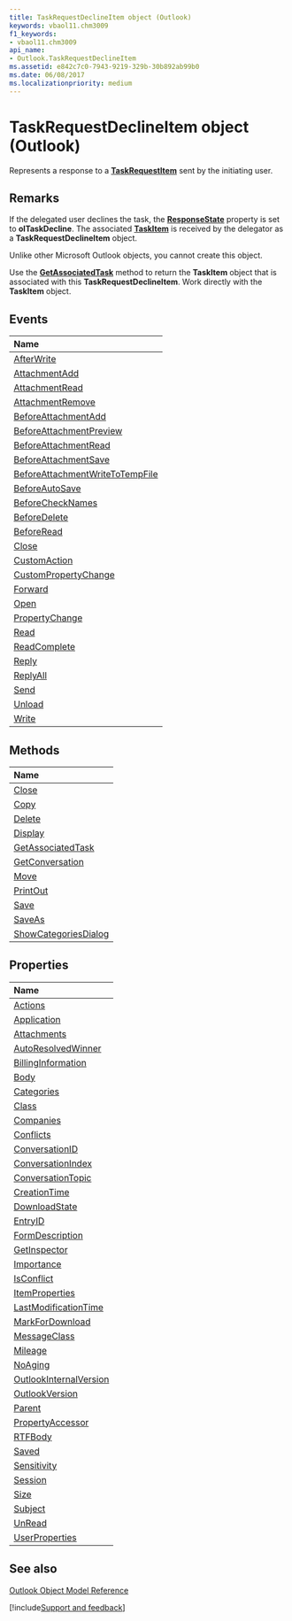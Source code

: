 ```yaml
---
title: TaskRequestDeclineItem object (Outlook)
keywords: vbaol11.chm3009
f1_keywords:
- vbaol11.chm3009
api_name:
- Outlook.TaskRequestDeclineItem
ms.assetid: e842c7c0-7943-9219-329b-30b892ab99b0
ms.date: 06/08/2017
ms.localizationpriority: medium
---
```



# TaskRequestDeclineItem object (Outlook)

Represents a response to a **[TaskRequestItem](Outlook.TaskRequestItem.md)** sent by the initiating user.


## Remarks

If the delegated user declines the task, the **[ResponseState](Outlook.TaskItem.ResponseState.md)** property is set to **olTaskDecline**. The associated **[TaskItem](Outlook.TaskItem.md)** is received by the delegator as a **TaskRequestDeclineItem** object.

Unlike other Microsoft Outlook objects, you cannot create this object.

Use the **[GetAssociatedTask](Outlook.TaskRequestDeclineItem.GetAssociatedTask.md)** method to return the **TaskItem** object that is associated with this **TaskRequestDeclineItem**. Work directly with the **TaskItem** object.


## Events



|Name|
|:-----|
|[AfterWrite](Outlook.TaskRequestDeclineItem.AfterWrite.md)|
|[AttachmentAdd](Outlook.TaskRequestDeclineItem.AttachmentAdd.md)|
|[AttachmentRead](Outlook.TaskRequestDeclineItem.AttachmentRead.md)|
|[AttachmentRemove](Outlook.TaskRequestDeclineItem.AttachmentRemove.md)|
|[BeforeAttachmentAdd](Outlook.TaskRequestDeclineItem.BeforeAttachmentAdd.md)|
|[BeforeAttachmentPreview](Outlook.TaskRequestDeclineItem.BeforeAttachmentPreview.md)|
|[BeforeAttachmentRead](Outlook.TaskRequestDeclineItem.BeforeAttachmentRead.md)|
|[BeforeAttachmentSave](Outlook.TaskRequestDeclineItem.BeforeAttachmentSave.md)|
|[BeforeAttachmentWriteToTempFile](Outlook.TaskRequestDeclineItem.BeforeAttachmentWriteToTempFile.md)|
|[BeforeAutoSave](Outlook.TaskRequestDeclineItem.BeforeAutoSave.md)|
|[BeforeCheckNames](Outlook.TaskRequestDeclineItem.BeforeCheckNames.md)|
|[BeforeDelete](Outlook.TaskRequestDeclineItem.BeforeDelete.md)|
|[BeforeRead](Outlook.TaskRequestDeclineItem.BeforeRead.md)|
|[Close](Outlook.TaskRequestDeclineItem.Close(even).md)|
|[CustomAction](Outlook.TaskRequestDeclineItem.CustomAction.md)|
|[CustomPropertyChange](Outlook.TaskRequestDeclineItem.CustomPropertyChange.md)|
|[Forward](Outlook.TaskRequestDeclineItem.Forward.md)|
|[Open](Outlook.TaskRequestDeclineItem.Open.md)|
|[PropertyChange](Outlook.TaskRequestDeclineItem.PropertyChange.md)|
|[Read](Outlook.TaskRequestDeclineItem.Read.md)|
|[ReadComplete](Outlook.taskrequestdeclineitem.readcomplete.md)|
|[Reply](Outlook.TaskRequestDeclineItem.Reply.md)|
|[ReplyAll](Outlook.TaskRequestDeclineItem.ReplyAll.md)|
|[Send](Outlook.TaskRequestDeclineItem.Send.md)|
|[Unload](Outlook.TaskRequestDeclineItem.Unload.md)|
|[Write](Outlook.TaskRequestDeclineItem.Write.md)|

## Methods



|Name|
|:-----|
|[Close](Outlook.TaskRequestDeclineItem.Close(method).md)|
|[Copy](Outlook.TaskRequestDeclineItem.Copy.md)|
|[Delete](Outlook.TaskRequestDeclineItem.Delete.md)|
|[Display](Outlook.TaskRequestDeclineItem.Display.md)|
|[GetAssociatedTask](Outlook.TaskRequestDeclineItem.GetAssociatedTask.md)|
|[GetConversation](Outlook.TaskRequestDeclineItem.GetConversation.md)|
|[Move](Outlook.TaskRequestDeclineItem.Move.md)|
|[PrintOut](Outlook.TaskRequestDeclineItem.PrintOut.md)|
|[Save](Outlook.TaskRequestDeclineItem.Save.md)|
|[SaveAs](Outlook.TaskRequestDeclineItem.SaveAs.md)|
|[ShowCategoriesDialog](Outlook.TaskRequestDeclineItem.ShowCategoriesDialog.md)|

## Properties



|Name|
|:-----|
|[Actions](Outlook.TaskRequestDeclineItem.Actions.md)|
|[Application](Outlook.TaskRequestDeclineItem.Application.md)|
|[Attachments](Outlook.TaskRequestDeclineItem.Attachments.md)|
|[AutoResolvedWinner](Outlook.TaskRequestDeclineItem.AutoResolvedWinner.md)|
|[BillingInformation](Outlook.TaskRequestDeclineItem.BillingInformation.md)|
|[Body](Outlook.TaskRequestDeclineItem.Body.md)|
|[Categories](Outlook.TaskRequestDeclineItem.Categories.md)|
|[Class](Outlook.TaskRequestDeclineItem.Class.md)|
|[Companies](Outlook.TaskRequestDeclineItem.Companies.md)|
|[Conflicts](Outlook.TaskRequestDeclineItem.Conflicts.md)|
|[ConversationID](Outlook.TaskRequestDeclineItem.ConversationID.md)|
|[ConversationIndex](Outlook.TaskRequestDeclineItem.ConversationIndex.md)|
|[ConversationTopic](Outlook.TaskRequestDeclineItem.ConversationTopic.md)|
|[CreationTime](Outlook.TaskRequestDeclineItem.CreationTime.md)|
|[DownloadState](Outlook.TaskRequestDeclineItem.DownloadState.md)|
|[EntryID](Outlook.TaskRequestDeclineItem.EntryID.md)|
|[FormDescription](Outlook.TaskRequestDeclineItem.FormDescription.md)|
|[GetInspector](Outlook.TaskRequestDeclineItem.GetInspector.md)|
|[Importance](Outlook.TaskRequestDeclineItem.Importance.md)|
|[IsConflict](Outlook.TaskRequestDeclineItem.IsConflict.md)|
|[ItemProperties](Outlook.TaskRequestDeclineItem.ItemProperties.md)|
|[LastModificationTime](Outlook.TaskRequestDeclineItem.LastModificationTime.md)|
|[MarkForDownload](Outlook.TaskRequestDeclineItem.MarkForDownload.md)|
|[MessageClass](Outlook.TaskRequestDeclineItem.MessageClass.md)|
|[Mileage](Outlook.TaskRequestDeclineItem.Mileage.md)|
|[NoAging](Outlook.TaskRequestDeclineItem.NoAging.md)|
|[OutlookInternalVersion](Outlook.TaskRequestDeclineItem.OutlookInternalVersion.md)|
|[OutlookVersion](Outlook.TaskRequestDeclineItem.OutlookVersion.md)|
|[Parent](Outlook.TaskRequestDeclineItem.Parent.md)|
|[PropertyAccessor](Outlook.TaskRequestDeclineItem.PropertyAccessor.md)|
|[RTFBody](Outlook.TaskRequestDeclineItem.RTFBody.md)|
|[Saved](Outlook.TaskRequestDeclineItem.Saved.md)|
|[Sensitivity](Outlook.TaskRequestDeclineItem.Sensitivity.md)|
|[Session](Outlook.TaskRequestDeclineItem.Session.md)|
|[Size](Outlook.TaskRequestDeclineItem.Size.md)|
|[Subject](Outlook.TaskRequestDeclineItem.Subject.md)|
|[UnRead](Outlook.TaskRequestDeclineItem.UnRead.md)|
|[UserProperties](Outlook.TaskRequestDeclineItem.UserProperties.md)|

## See also


[Outlook Object Model Reference](overview/Outlook/object-model.md)

[!include[Support and feedback](~/includes/feedback-boilerplate.md)]